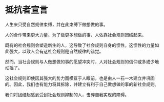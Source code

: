 # 抵抗者宣言

人生来只受自然规律束缚，并在此束缚下做想做的事。

人的合作带来更大力量。为了做更多想做的事，人依靠社会规则团结起来。

既有的社会规则会塑造新生的人，这导致了社会规则自身的惯性。这惯性的力量如此强大，以致人会有这社会规则是自然规律的错觉。

然而，当社会规则与人做想做的事的愿望冲突时，人对社会规则的信仰或多或少地动摇了。

这社会规则即使因其强大的势力而横亘于人眼前，也是由人一石一木建立并巩固的。因此，我们也有能力将其拆除，并建立有利于自己做想做的事的新社会规则。

我们将团结起感到受到社会规则抑制的人，击碎自我实现的障碍。